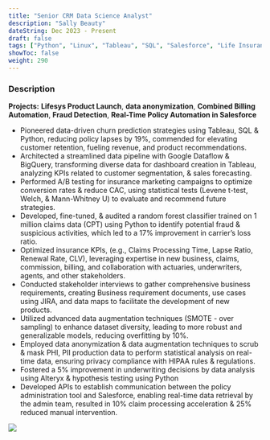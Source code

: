 ```yaml
---
title: "Senior CRM Data Science Analyst"
description: "Sally Beauty"
dateString: Dec 2023 - Present
draft: false
tags: ["Python", "Linux", "Tableau", "SQL", "Salesforce", "Life Insurance", "Automation", "API", "Relational Database Management System", "RDBMS", "Random Forest", "A/B testing", "hypothesis testing", "Data Anonymization", "data analysis", "Alteryx", "data management", "Machine Learning", "Data science", "Documentation", "PHI", "PII", "CPT", "Claims","Billing","Agile", "BRDs", "Jira"]
showToc: false
weight: 290
--- 
```


### Description

**Projects:** **Lifesys Product Launch**, **data anonymization**, **Combined Billing Automation**, **Fraud Detection**, **Real-Time Policy Automation in Salesforce**

- Pioneered data-driven churn prediction strategies using Tableau, SQL & Python, reducing policy lapses by 19%, commended for elevating customer retention, fueling revenue, and product recommendations.
- Architected a streamlined data pipeline with Google Dataflow & BigQuery, transforming diverse data for dashboard creation in Tableau, analyzing KPIs related to customer segmentation, & sales forecasting.
- Performed A/B testing for insurance marketing campaigns to optimize conversion rates & reduce CAC, using statistical tests (Levene t-test, Welch, & Mann-Whitney U) to evaluate and recommend future strategies.
- Developed, fine-tuned, & audited a random forest classifier trained on 1 million claims data (CPT) using Python to identify potential fraud & suspicious activities, which led to a 17% improvement in carrier’s loss ratio.
- Optimized insurance KPIs, (e.g., Claims Processing Time, Lapse Ratio, Renewal Rate, CLV), leveraging expertise in new business, claims, commission, billing, and collaboration with actuaries, underwriters, agents, and other stakeholders.
- Conducted stakeholder interviews to gather comprehensive business requirements, creating Business requirement documents, use cases using JIRA, and data maps to facilitate the development of new products.
- Utilized advanced data augmentation techniques (SMOTE - over sampling) to enhance dataset diversity, leading to more robust and generalizable models, reducing overfitting by 10%.
- Employed data anonymization & data augmentation techniques to scrub & mask PHI, PII production data to perform statistical analysis on real-time data, ensuring privacy compliance with HIPAA rules & regulations.
- Fostered a 5% improvement in underwriting decisions by data analysis using Alteryx & hypothesis testing using Python
- Developed APIs to establish communication between the policy administration tool and Salesforce, enabling real-time data retrieval by the admin team, resulted in 10% claim processing acceleration & 25% reduced manual intervention.


![](/experience/NTTDATA/NTT2.jpg#center)


